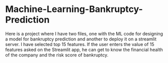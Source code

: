 # Machine-Learning-Bankruptcy-Prediction

Here is a project where I have two files, one with the ML code for designing a model for bankruptcy prediction and another to deploy it on a streamlit server. I have selected top 15 features. If the user enters the value of 15 features asked on the Streamlit app, he can get to know the financial health of the company and the risk score of bankruptcy.
